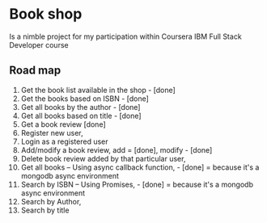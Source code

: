 # Book shop
Is a nimble project for my participation within Coursera IBM Full Stack Developer course

## Road map
1. Get the book list available in the shop - [done]
2. Get the books based on ISBN - [done]
3. Get all books by the author - [done]
4. Get all books based on title - [done]
5. Get a book review [done]
6. Register new user,
7. Login as a registered user
8. Add/modify a book review, add = [done], modify - [done]
9. Delete book review added by that particular user,
10. Get all books – Using async callback function, - [done] = because it's a mongodb async environment
11. Search by ISBN – Using Promises, - [done] = because it's a mongodb async environment
12. Search by Author,
13. Search by title